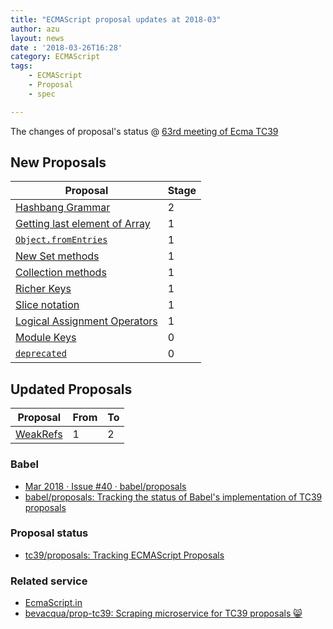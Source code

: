 ```yaml
---
title: "ECMAScript proposal updates at 2018-03"
author: azu
layout: news
date : '2018-03-26T16:28'
category: ECMAScript
tags:
    - ECMAScript
    - Proposal
    - spec

---
```



The changes of proposal's status @ [63rd meeting of Ecma TC39](https://github.com/tc39/agendas/blob/master/2018/03.md "Agenda for the 63rd meeting of Ecma TC39")

## New Proposals

| Proposal                                                                                                           | Stage |
| ------------------------------------------------------------------------------------------------------------------ | ----- |
| [Hashbang Grammar](https://github.com/bmeck/proposal-hashbang)                                                     | 2     |
| [Getting last element of Array](https://github.com/keithamus/proposal-array-last)                                  | 1     |
| [`Object.fromEntries`](https://github.com/bakkot/object-from-entries)                                              | 1     |
| [New Set methods](https://github.com/tc39/set-methods)                                                             | 1     |
| [Collection methods](https://github.com/tc39/collection-methods)                                                   | 1     |
| [Richer Keys](https://docs.google.com/presentation/d/1q3CGeXqskL1gHTATH_VE9Dhj0VGTIAOzJ1cR0dYqDBk/edit#slide=id.p) | 1     |
| [Slice notation](https://github.com/gsathya/proposal-slice-notation/)                                              | 1     |
| [Logical Assignment Operators](https://github.com/jridgewell/proposal-logical-assignment)                          | 1     |
| [Module Keys](https://github.com/mikesamuel/tc39-module-keys)                                                      | 0     |
| [`deprecated`](https://github.com/jasnell/proposal-deprecated)                                                     | 0     |




## Updated Proposals

| Proposal                                              | From  | To    |
| ----------------------------------------------------- | ----- | ----- |
| [WeakRefs](https://github.com/tc39/proposal-weakrefs) | 1     | 2     |


### Babel

- [Mar 2018 · Issue #40 · babel/proposals](https://github.com/babel/proposals/issues/40 "Mar 2018 · Issue #40 · babel/proposals")
- [babel/proposals: Tracking the status of Babel's implementation of TC39 proposals](https://github.com/babel/proposals "babel/proposals: Tracking the status of Babel&#39;s implementation of TC39 proposals")

### Proposal status

- [tc39/proposals: Tracking ECMAScript Proposals](https://github.com/tc39/proposals "tc39/proposals: Tracking ECMAScript Proposals")

### Related service

- [EcmaScript.in](http://ecmascript.in/)
- [bevacqua/prop-tc39: Scraping microservice for TC39 proposals 😸](https://github.com/bevacqua/prop-tc39 "bevacqua/prop-tc39: Scraping microservice for TC39 proposals 😸")
